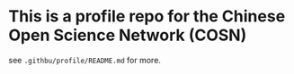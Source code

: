 # This is a profile repo for the Chinese Open Science Network (COSN)

see `.githbu/profile/README.md` for more.
